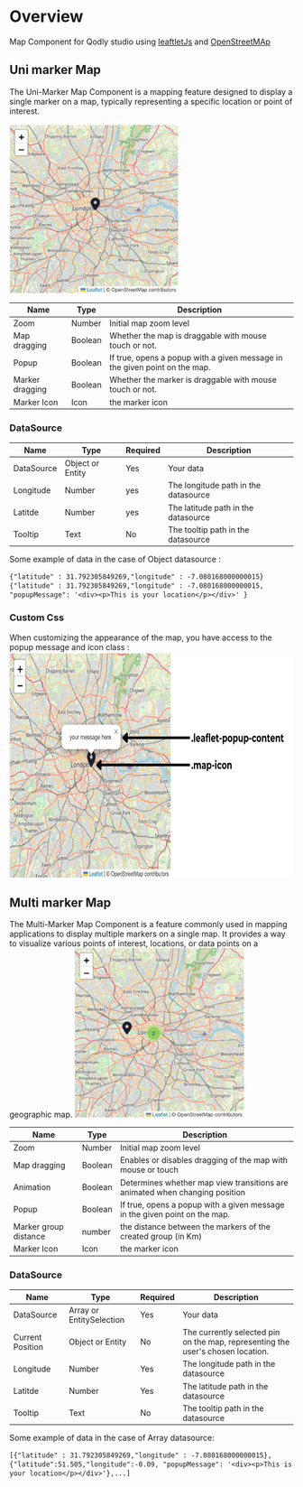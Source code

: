 # Overview

Map Component for Qodly studio using [leaftletJs](https://leafletjs.com) and [OpenStreetMAp](https://www.openstreetmap.org/#map=6/31.885/-7.080)

## Uni marker Map

The Uni-Marker Map Component is a mapping feature designed to display a single marker on a map, typically representing a specific location or point of interest.

<img src="public/uniMarker.png" width="300" height="300">

| Name            | Type    | Description                                                                |
| --------------- | ------- | -------------------------------------------------------------------------- |
| Zoom            | Number  | Initial map zoom level                                                     |
| Map dragging    | Boolean | Whether the map is draggable with mouse touch or not.                      |
| Popup           | Boolean | If true, opens a popup with a given message in the given point on the map. |
| Marker dragging | Boolean | Whether the marker is draggable with mouse touch or not.                   |
| Marker Icon     | Icon    | the marker icon                                                            |

### DataSource

| Name       | Type             | Required | Description                          |
| ---------- | ---------------- | -------- | ------------------------------------ |
| DataSource | Object or Entity | Yes      | Your data                            |
| Longitude  | Number           | yes      | The longitude path in the datasource |
| Latitde    | Number           | yes      | The latitude path in the datasource  |
| Tooltip    | Text             | No       | The tooltip path in the datasource   |

Some example of data in the case of Object datasource :

```
{"latitude" : 31.792305849269,"longitude" : -7.080168000000015}
{"latitude" : 31.792305849269,"longitude" : -7.080168000000015, "popupMessage": '<div><p>This is your location</p></div>' }

```

### Custom Css

When customizing the appearance of the map, you have access to the popup message and icon class :
<img src="public/cssClass.png" width="600" height="400">

## Multi marker Map

The Multi-Marker Map Component is a feature commonly used in mapping applications to display multiple markers on a single map. It provides a way to visualize various points of interest, locations, or data points on a geographic map.
<img src="public/multiMarker.png" width="300" height="300">

| Name                  | Type    | Description                                                                 |
| --------------------- | ------- | --------------------------------------------------------------------------- |
| Zoom                  | Number  | Initial map zoom level                                                      |
| Map dragging          | Boolean | Enables or disables dragging of the map with mouse or touch                 |
| Animation             | Boolean | Determines whether map view transitions are animated when changing position |
| Popup                 | Boolean | If true, opens a popup with a given message in the given point on the map.  |
| Marker group distance | number  | the distance between the markers of the created group (in Km)               |
| Marker Icon           | Icon    | the marker icon                                                             |

### DataSource

| Name             | Type                     | Required | Description                                                                     |
| ---------------- | ------------------------ | -------- | ------------------------------------------------------------------------------- |
| DataSource       | Array or EntitySelection | Yes      | Your data                                                                       |
| Current Position | Object or Entity         | No       | The currently selected pin on the map, representing the user's chosen location. |
| Longitude        | Number                   | Yes      | The longitude path in the datasource                                            |
| Latitde          | Number                   | Yes      | The latitude path in the datasource                                             |
| Tooltip          | Text                     | No       | The tooltip path in the datasource                                              |

Some example of data in the case of Array datasource:

```
[{"latitude" : 31.792305849269,"longitude" : -7.080168000000015},{"latitude":51.505,"longitude":-0.09, "popupMessage": '<div><p>This is your location</p></div>'},...]

```
